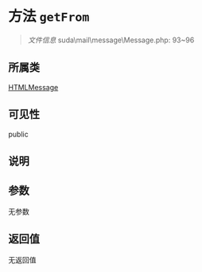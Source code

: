 # 方法 `getFrom`

> *文件信息* suda\mail\message\Message.php: 93~96

## 所属类 

[HTMLMessage](../HTMLMessage.md)

## 可见性

 public 

## 说明



## 参数


无参数


## 返回值

无返回值
